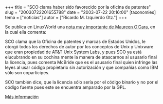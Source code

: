 +++
title = "SCO clama haber sido favorecido por la oficina de patentes"
slug = "20030722201655788"
date = "2003-07-22 20:16:00"
[taxonomies]
tema = ["noticias"]
autor = ["Ricardo M. Izquierdo Gtz."]
+++

Se publica en LinuxWorld una [nota muy importante de Maureen
O’Gara](http://www.linuxworld.com/story/33846.htm), en la cual ella
comenta:

SCO clama que la Oficina de patentes y marcas de Estados Unidos, le
otorgó todos los derechos de autor por los conceptos de Unix y Unixware
que eran propiedad de AT&T Unix System Labs, y pues SCO ya está
elucubrando en su cochina mente la manera de atascarnos al ususario
final la licencia, pues comenta McBride que es el ususario final quien
infringe las leyes al usar código propietario sin autorización y que
compañías como IBM sólo son coparticipes.

<!-- more -->
SCO también dice, que la licencia sólo sería por el código binario y no
por el código fuente pues este se encuentra amparado por la GPL.

[Más información](http://sys-con.com/linux/)

